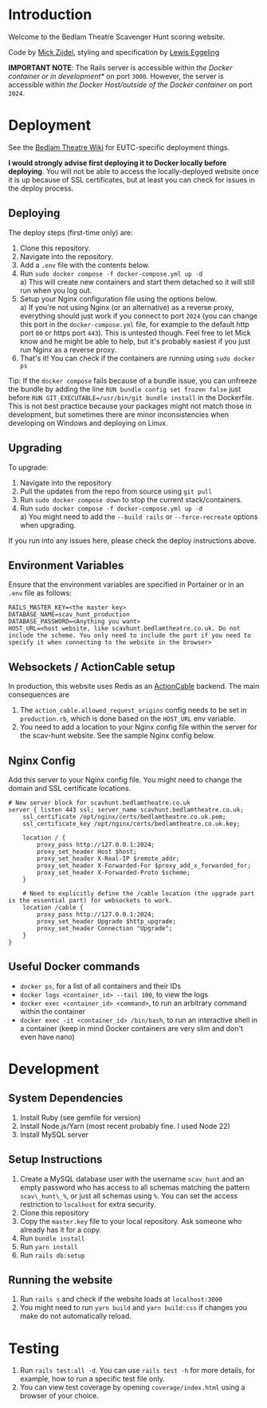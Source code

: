 # Introduction
Welcome to the Bedlam Theatre Scavenger Hunt scoring website.

Code by [Mick Zijdel](https://github.com/mickzijdel), styling and specification by [Lewis Eggeling](https://github.com/BasalShark/ )

**IMPORTANT NOTE**: The Rails server is accessible within _the Docker container or in development*_ on port `3000`. However, the server is accessible within _the Docker Host/outside of the Docker container_ on port `2024`.

# Deployment
See the [Bedlam Theatre Wiki](https://wiki.bedlamtheatre.co.uk) for EUTC-specific deployment things.

**I would strongly advise first deploying it to Docker locally before deploying**. You will not be able to access the locally-deployed website once it is up because of SSL certificates, but at least you can check for issues in the deploy process.

## Deploying
The deploy steps (first-time only) are:  
1) Clone this repository.
2) Navigate into the repository.
3) Add a `.env` file with the contents below.
4) Run `sudo docker compose -f docker-compose.yml up -d`  
    a) This will create new containers and start them detached so it will still run when you log out.
5) Setup your Nginx configuration file using the options below.  
    a) If you're not using Nginx (or an alternative) as a reverse proxy, everything should just work if you connect to port `2024` (you can change this port in the `docker-compose.yml` file, for example to the default http port `80` or https port `443`). This is untested though. Feel free to let Mick know and he might be able to help, but it's probably easiest if you just run Nginx as a reverse proxy.
7) That's it! You can check if the containers are running using `sudo docker ps`

Tip: If the `docker compose` fails because of a bundle issue, you can unfreeze the bundle by adding the line `RUN bundle config set frozen false` just before `RUN GIT_EXECUTABLE=/usr/bin/git bundle install` in the Dockerfile. This is not best practice because your packages might not match those in development, but sometimes there are minor inconsistencies when developing on Windows and deploying on Linux.

## Upgrading
To upgrade:
1) Navigate into the repository
2) Pull the updates from the repo from source using `git pull`
3) Run `sudo docker compose down` to stop the current stack/containers.  
4) Run `sudo docker compose -f docker-compose.yml up -d`  
    a) You might need to add the `--build rails` or `--force-recreate` options when upgrading.

If you run into any issues here, please check the deploy instructions above.

## Environment Variables
Ensure that the environment variables are specified in Portainer or in an `.env` file as follows:
```
RAILS_MASTER_KEY=<the master key>
DATABASE_NAME=scav_hunt_production
DATABASE_PASSWORD=<Anything you want>
HOST_URL=<host website, like scavhunt.bedlamtheatre.co.uk. Do not include the scheme. You only need to include the port if you need to specify it when connecting to the website in the browser>
```

## Websockets / ActionCable setup
In production, this website uses Redis as an [ActionCable](https://guides.rubyonrails.org/action_cable_overview.html) backend. The main consequences are
1) The `action_cable.allowed_request_origins` config needs to be set in `production.rb`, which is done based on the `HOST_URL` env variable.
2) You need to add a location to your Nginx config file within the server for the scav-hunt website. See the sample Nginx config below.

## Nginx Config
Add this server to your Nginx config file. You might need to change the domain and SSL certificate locations.

```
# New server block for scavhunt.bedlamtheatre.co.uk
server { listen 443 ssl; server_name scavhunt.bedlamtheatre.co.uk;
    ssl_certificate /opt/nginx/certs/bedlamtheatre.co.uk.pem;
    ssl_certificate_key /opt/nginx/certs/bedlamtheatre.co.uk.key;

    location / {
        proxy_pass http://127.0.0.1:2024;
        proxy_set_header Host $host;
        proxy_set_header X-Real-IP $remote_addr;
        proxy_set_header X-Forwarded-For $proxy_add_x_forwarded_for;
        proxy_set_header X-Forwarded-Proto $scheme;
    }

    # Need to explicitly define the /cable location (the upgrade part is the essential part) for websockets to work.
    location /cable {
        proxy_pass http://127.0.0.1:2024;
        proxy_set_header Upgrade $http_upgrade;
        proxy_set_header Connection "Upgrade";
    }
}

```

## Useful Docker commands
- `docker ps`, for a list of all containers and their IDs 
- `docker logs <container_id> --tail 100`, to view the logs
- `docker exec <container_id> <command>`, to run an arbitrary command within the container
- `docker exec -it <container_id> /bin/bash`, to run an interactive shell in a container (keep in mind Docker containers are very slim and don't even have nano)

# Development
## System Dependencies
1) Install Ruby (see gemfile for version)
2) Install Node.js/Yarn (most recent probably fine. I used Node 22)
3) Install MySQL server

## Setup Instructions
1) Create a MySQL database user with the username `scav_hunt` and an empty password who has access to all schemas matching the pattern `scav\_hunt\_%`, or just all schemas using `%`. You can set the access restriction to `localhost` for extra security. 
2) Clone this repository
3) Copy the `master.key` file to your local repository. Ask someone who already has it for a copy.
4) Run `bundle install`
5) Run `yarn install`
6) Run `rails db:setup`

## Running the website
1) Run `rails s` and check if the website loads at `localhost:3000`
2) You might need to run `yarn build` and `yarn build:css` if changes you make do not automatically reload.

# Testing
1) Run `rails test:all -d`. You can use `rails test -h` for more details, for example, how to run a specific test file only.
2) You can view test coverage by opening `coverage/index.html` using a browser of your choice.
